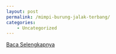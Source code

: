 ```yaml
---
layout: post
permalink: /mimpi-burung-jalak-terbang/
categories:
    - Uncategorized
---
```


[Baca Selengkapnya](/05)